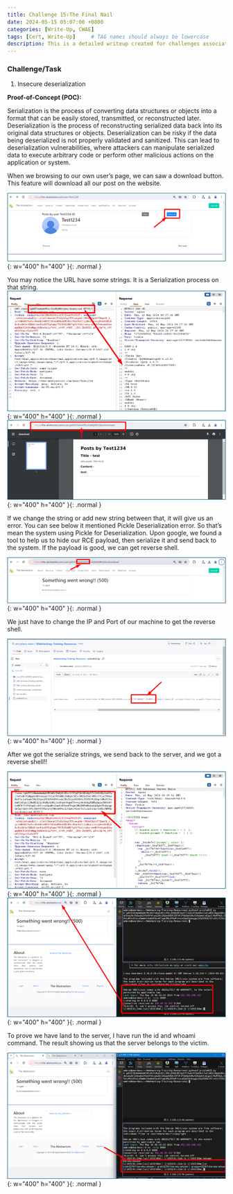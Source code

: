```yaml
---
title: Challenge 15:The Final Nail
date: 2024-05-15 05:07:00 +0800
categories: [Write-Up, CWAE]
tags: [Cert, Write-Up]     # TAG names should always be lowercase
description: This is a detailed writeup created for challenges associated with the Certified Web AppSecurity Expert (CWAE) certification. 
---
```


### Challenge/Task

1. Insecure deserialization

**Proof-of-Concept (POC):**

Serialization is the process of converting data structures or objects into a format that can be easily stored, transmitted, or reconstructed later. Deserialization is the process of reconstructing serialized data back into its original data structures or objects.
Deserialization can be risky if the data being deserialized is not properly validated and sanitized. This can lead to deserialization vulnerabilities, where attackers can manipulate serialized data to execute arbitrary code or perform other malicious actions on the application or system.

When we browsing to our own user’s page, we can saw a download button. This feature will download all our post on the website. 

![POC-otb](/img/cwae/tfn1.png){: w="400" h="400" }{: .normal }

You may notice the URL have some strings. It is a Serialization process on that string. 
![POC-otb](/img/cwae/tfn2.png){: w="400" h="400" }{: .normal }
![POC-otb](/img/cwae/tfn3.png){: w="400" h="400" }{: .normal }

If we change the string or add new string between that, it will give us an error. You can see below it mentioned Pickle Deserialization error. So that’s mean the system using Pickle for Deserialization. Upon google, we found a tool to help us to hide our RCE payload, then serialize it and send back to the system. If the payload is good, we can get reverse shell.  

![POC-otb](/img/cwae/tfn4.png){: w="400" h="400" }{: .normal }

We just have to change the IP and Port of our machine to get the reverse shell.

![POC-otb](/img/cwae/tfn5.png){: w="400" h="400" }{: .normal }

After we got the serialize strings, we send back to the server, and we got a reverse shell!!

![POC-otb](/img/cwae/tfn6.png){: w="400" h="400" }{: .normal }
![POC-otb](/img/cwae/tfn7.png){: w="400" h="400" }{: .normal }

To prove we have land to the server, I have run the id and whoami command. The result showing us that the server belongs to the victim.

![POC-otb](/img/cwae/tfn8.png){: w="400" h="400" }{: .normal }